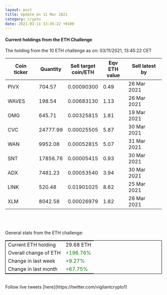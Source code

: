 ```yaml
---
layout: post
title: Update on 11 Mar 2021
category: crypto
date: 2021-03-11 13:45:22 +0100
---
```

<!-- Global site tag (gtag.js) - Google Analytics -->
<script async src="https://www.googletagmanager.com/gtag/js?id=UA-103831149-5"></script>
<script>
  window.dataLayer = window.dataLayer || [];
  function gtag(){dataLayer.push(arguments);}
  gtag('js', new Date());

  gtag('config', 'UA-103831149-5');
</script>


#### Current holdings from the ETH Challenge

The holding from the 10 ETH challenge as on: 03/11/2021, 13:45:22 CET

|Coin ticker|Quantity|Sell target<br>coin/ETH|Eqv ETH<br>value|Sell latest by|
|-----------|--------|-----------|-----------|--------------|
PIVX|704.57|  0.00090300|0.49|26 Mar 2021|
WAVES|198.54|  0.00683130|1.13|26 Mar 2021|
OMG|645.71|  0.00325815|1.81|19 Mar 2021|
CVC|24777.99|  0.00025505|5.87|30 Mar 2021|
WAN|9952.08|  0.00052815|5.07|31 Mar 2021|
SNT|17856.76|  0.00005415|0.93|30 Mar 2021|
ADX|7481.23|  0.00053540|3.94|30 Mar 2021|
LINK|520.48|  0.01901025|8.62|25 Mar 2021|
XLM|8042.58|  0.00026979|1.82|26 Mar 2021|

<br>
<br>
<br>
General stats from the ETH challenge:

<table style="border:1px solid black;margin-left:auto;margin-right:auto;">
	<tbody>
	<tr>
		<td>Current ETH holding</td>
		<td>     29.68 ETH</td>
	</tr>
	<tr>
		<td>Overall change of ETH</td>
		<td><font color="green">+196.76%</font></td>
	</tr>
	<tr>
		<td>Change in last week</td>
		<td><font color="green">+9.27%</font></td>
	</tr>
	<tr>
		<td>Change in last month</td>
		<td><font color="green">+67.75%</font></td>
	</tr>
	</tbody>
</table>

<br>
Follow live tweets [here](https://twitter.com/vigilantcrypto1)
<br>
<br>
